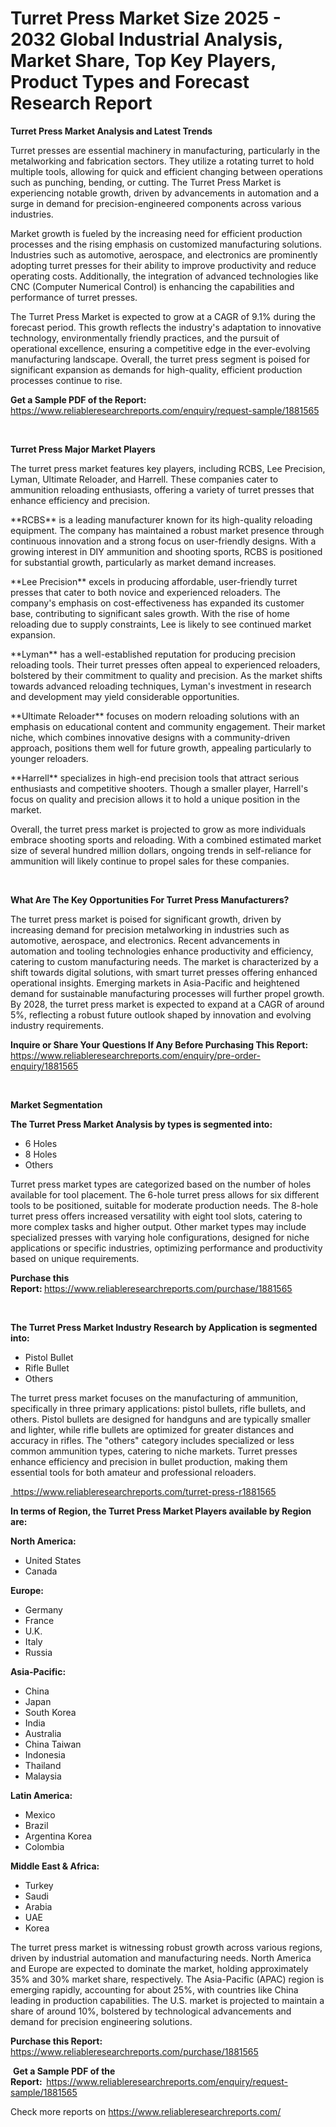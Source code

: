 <p><h1>Turret Press Market Size 2025 - 2032 Global Industrial Analysis, Market Share, Top Key Players, Product Types and Forecast Research Report</h1></p><p><strong>Turret Press Market Analysis and Latest Trends</strong></p>
<p><p>Turret presses are essential machinery in manufacturing, particularly in the metalworking and fabrication sectors. They utilize a rotating turret to hold multiple tools, allowing for quick and efficient changing between operations such as punching, bending, or cutting. The Turret Press Market is experiencing notable growth, driven by advancements in automation and a surge in demand for precision-engineered components across various industries.</p><p>Market growth is fueled by the increasing need for efficient production processes and the rising emphasis on customized manufacturing solutions. Industries such as automotive, aerospace, and electronics are prominently adopting turret presses for their ability to improve productivity and reduce operating costs. Additionally, the integration of advanced technologies like CNC (Computer Numerical Control) is enhancing the capabilities and performance of turret presses.</p><p>The Turret Press Market is expected to grow at a CAGR of 9.1% during the forecast period. This growth reflects the industry's adaptation to innovative technology, environmentally friendly practices, and the pursuit of operational excellence, ensuring a competitive edge in the ever-evolving manufacturing landscape. Overall, the turret press segment is poised for significant expansion as demands for high-quality, efficient production processes continue to rise.</p></p>
<p><strong>Get a Sample PDF of the Report:&nbsp;</strong> <a href="https://www.reliableresearchreports.com/enquiry/request-sample/1881565?utm_campaign=3111&utm_medium=2&utm_source=Github&utm_content=ia&utm_term=11042025&utm_id=turret-press">https://www.reliableresearchreports.com/enquiry/request-sample/1881565</a></p>
<p>&nbsp;</p>
<p><strong>Turret Press Major Market Players</strong></p>
<p><p>The turret press market features key players, including RCBS, Lee Precision, Lyman, Ultimate Reloader, and Harrell. These companies cater to ammunition reloading enthusiasts, offering a variety of turret presses that enhance efficiency and precision.</p><p>**RCBS** is a leading manufacturer known for its high-quality reloading equipment. The company has maintained a robust market presence through continuous innovation and a strong focus on user-friendly designs. With a growing interest in DIY ammunition and shooting sports, RCBS is positioned for substantial growth, particularly as market demand increases.</p><p>**Lee Precision** excels in producing affordable, user-friendly turret presses that cater to both novice and experienced reloaders. The company's emphasis on cost-effectiveness has expanded its customer base, contributing to significant sales growth. With the rise of home reloading due to supply constraints, Lee is likely to see continued market expansion.</p><p>**Lyman** has a well-established reputation for producing precision reloading tools. Their turret presses often appeal to experienced reloaders, bolstered by their commitment to quality and precision. As the market shifts towards advanced reloading techniques, Lyman's investment in research and development may yield considerable opportunities.</p><p>**Ultimate Reloader** focuses on modern reloading solutions with an emphasis on educational content and community engagement. Their market niche, which combines innovative designs with a community-driven approach, positions them well for future growth, appealing particularly to younger reloaders.</p><p>**Harrell** specializes in high-end precision tools that attract serious enthusiasts and competitive shooters. Though a smaller player, Harrell's focus on quality and precision allows it to hold a unique position in the market.</p><p>Overall, the turret press market is projected to grow as more individuals embrace shooting sports and reloading. With a combined estimated market size of several hundred million dollars, ongoing trends in self-reliance for ammunition will likely continue to propel sales for these companies.</p></p>
<p>&nbsp;</p>
<p><strong>What Are The Key Opportunities For Turret Press Manufacturers?</strong></p>
<p><p>The turret press market is poised for significant growth, driven by increasing demand for precision metalworking in industries such as automotive, aerospace, and electronics. Recent advancements in automation and tooling technologies enhance productivity and efficiency, catering to custom manufacturing needs. The market is characterized by a shift towards digital solutions, with smart turret presses offering enhanced operational insights. Emerging markets in Asia-Pacific and heightened demand for sustainable manufacturing processes will further propel growth. By 2028, the turret press market is expected to expand at a CAGR of around 5%, reflecting a robust future outlook shaped by innovation and evolving industry requirements.</p></p>
<p><strong>Inquire or Share Your Questions If Any Before Purchasing This Report:</strong> <a href="https://www.reliableresearchreports.com/enquiry/pre-order-enquiry/1881565?utm_campaign=3111&utm_medium=2&utm_source=Github&utm_content=ia&utm_term=11042025&utm_id=turret-press">https://www.reliableresearchreports.com/enquiry/pre-order-enquiry/1881565</a></p>
<p>&nbsp;</p>
<p><strong>Market Segmentation</strong></p>
<p><strong>The Turret Press Market Analysis by types is segmented into:</strong></p>
<p><ul><li>6 Holes</li><li>8 Holes</li><li>Others</li></ul></p>
<p><p>Turret press market types are categorized based on the number of holes available for tool placement. The 6-hole turret press allows for six different tools to be positioned, suitable for moderate production needs. The 8-hole turret press offers increased versatility with eight tool slots, catering to more complex tasks and higher output. Other market types may include specialized presses with varying hole configurations, designed for niche applications or specific industries, optimizing performance and productivity based on unique requirements.</p></p>
<p><strong>Purchase this Report:&nbsp;</strong><a href="https://www.reliableresearchreports.com/purchase/1881565?utm_campaign=3111&utm_medium=2&utm_source=Github&utm_content=ia&utm_term=11042025&utm_id=turret-press">https://www.reliableresearchreports.com/purchase/1881565</a></p>
<p>&nbsp;</p>
<p><strong>The Turret Press Market Industry Research by Application is segmented into:</strong></p>
<p><ul><li>Pistol Bullet</li><li>Rifle Bullet</li><li>Others</li></ul></p>
<p><p>The turret press market focuses on the manufacturing of ammunition, specifically in three primary applications: pistol bullets, rifle bullets, and others. Pistol bullets are designed for handguns and are typically smaller and lighter, while rifle bullets are optimized for greater distances and accuracy in rifles. The "others" category includes specialized or less common ammunition types, catering to niche markets. Turret presses enhance efficiency and precision in bullet production, making them essential tools for both amateur and professional reloaders.</p></p>
<p><a href="https://www.reliableresearchreports.com/turret-press-r1881565?utm_campaign=3111&utm_medium=2&utm_source=Github&utm_content=ia&utm_term=11042025&utm_id=turret-press">&nbsp;https://www.reliableresearchreports.com/turret-press-r1881565</a></p>
<p><strong>In terms of Region, the Turret Press Market Players available by Region are:</strong></p>
<p>
    <p> <strong> North America: </strong>
        <ul>
            <li>United States</li>
            <li>Canada</li>
        </ul>
        </p> 
    <p> <strong> Europe: </strong>
        <ul>
            <li>Germany</li>
            <li>France</li>
            <li>U.K.</li>
            <li>Italy</li>
            <li>Russia</li>
        </ul>
        </p> 
    <p> <strong> Asia-Pacific: </strong>
        <ul>
            <li>China</li>
            <li>Japan</li>
            <li>South Korea</li>
            <li>India</li>
            <li>Australia</li>
            <li>China Taiwan</li>
            <li>Indonesia</li>
            <li>Thailand</li>
            <li>Malaysia</li>
        </ul>
        </p> 
    <p> <strong> Latin America: </strong>
        <ul>
            <li>Mexico</li>
            <li>Brazil</li>
            <li>Argentina Korea</li>
            <li>Colombia</li>
        </ul>
        </p> 
    <p> <strong> Middle East & Africa: </strong>
        <ul>
            <li>Turkey</li>
            <li>Saudi</li>
            <li>Arabia</li>
            <li>UAE</li>
            <li>Korea</li>
        </ul>
    </p>
    </p>
<p><p>The turret press market is witnessing robust growth across various regions, driven by industrial automation and manufacturing needs. North America and Europe are expected to dominate the market, holding approximately 35% and 30% market share, respectively. The Asia-Pacific (APAC) region is emerging rapidly, accounting for about 25%, with countries like China leading in production capabilities. The U.S. market is projected to maintain a share of around 10%, bolstered by technological advancements and demand for precision engineering solutions.</p></p>
<p><strong>Purchase this Report: </strong><a href="https://www.reliableresearchreports.com/purchase/1881565?utm_campaign=3111&utm_medium=2&utm_source=Github&utm_content=ia&utm_term=11042025&utm_id=turret-press">https://www.reliableresearchreports.com/purchase/1881565</a></p>
<p>&nbsp;<strong>Get a Sample PDF of the Report:&nbsp;&nbsp;</strong><a href="https://www.reliableresearchreports.com/enquiry/request-sample/1881565?utm_campaign=3111&utm_medium=2&utm_source=Github&utm_content=ia&utm_term=11042025&utm_id=turret-press">https://www.reliableresearchreports.com/enquiry/request-sample/1881565</a></p>
<p><strong></strong></p>
<p>Check more reports on <a href="https://www.reliableresearchreports.com/?utm_campaign=3111&utm_medium=2&utm_source=Github&utm_content=ia&utm_term=11042025&utm_id=turret-press">https://www.reliableresearchreports.com/</a></p>